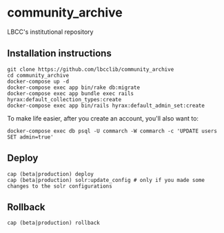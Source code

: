# community_archive
LBCC's institutional repository

## Installation instructions

    git clone https://github.com/lbcclib/community_archive
    cd community_archive
    docker-compose up -d
    docker-compose exec app bin/rake db:migrate
    docker-compose exec app bundle exec rails hyrax:default_collection_types:create
    docker-compose exec app bin/rails hyrax:default_admin_set:create

To make life easier, after you create an account, you'll also want to:

    docker-compose exec db psql -U commarch -W commarch -c 'UPDATE users SET admin=true'

## Deploy
    cap (beta|production) deploy
    cap (beta|production) solr:update_config # only if you made some changes to the solr configurations

## Rollback
    cap (beta|production) rollback

